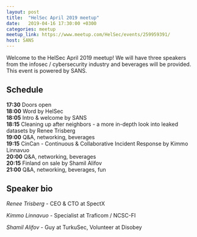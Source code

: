 ```yaml
---
layout: post
title:  "HelSec April 2019 meetup"
date:   2019-04-16 17:30:00 +0300
categories: meetup
meetup_link: https://www.meetup.com/HelSec/events/259959391/
host: SANS
---
```

Welcome to the HelSec April 2019 meetup! We will have three speakers from the infosec / cybersecurity industry and beverages will be provided. This event is powered by SANS.

## Schedule

**17:30** Doors open  
**18:00** Word by HelSec  
**18:05** Intro & welcome by SANS  
**18:15** Cleaning up after neighbors - a more in-depth look into leaked datasets by Renee Trisberg  
**19:00** Q&A, networking, beverages  
**19:15** CinCan - Continuous & Collaborative Incident Response by Kimmo Linnavuo  
**20:00** Q&A, networking, beverages  
**20:15** Finland on sale by Shamil Alifov  
**21:00** Q&A, networking, beverages, fun

## Speaker bio
*Renee Trisberg* - CEO & CTO at SpectX

*Kimmo Linnavuo* - Specialist at Traficom / NCSC-FI

*Shamil Alifov* - Guy at TurkuSec, Volunteer at Disobey
